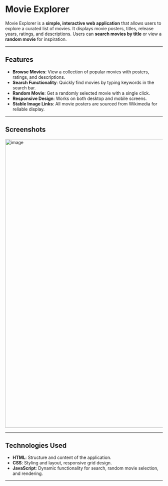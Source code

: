 ﻿# Movie Explorer 

Movie Explorer is a **simple, interactive web application** that allows users to explore a curated list of movies. It displays movie posters, titles, release years, ratings, and descriptions. Users can **search movies by title** or view a **random movie** for inspiration.

---

## Features

- **Browse Movies**: View a collection of popular movies with posters, ratings, and descriptions.
- **Search Functionality**: Quickly find movies by typing keywords in the search bar.
- **Random Movie**: Get a randomly selected movie with a single click.
- **Responsive Design**: Works on both desktop and mobile screens.
- **Stable Image Links**: All movie posters are sourced from Wikimedia for reliable display.

---

## Screenshots

<img width="1876" height="920" alt="image" src="https://github.com/user-attachments/assets/cc532ef8-977c-4bf1-8ce4-8d89bc0b3071" />


---

## Technologies Used

- **HTML**: Structure and content of the application.
- **CSS**: Styling and layout, responsive grid design.
- **JavaScript**: Dynamic functionality for search, random movie selection, and rendering.

---





